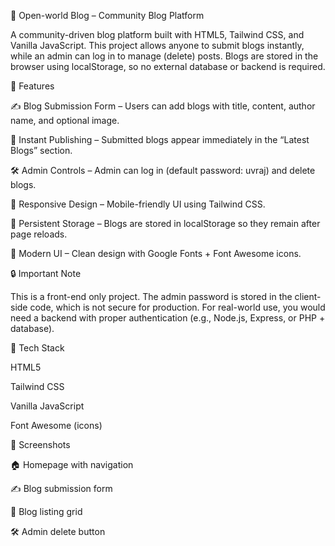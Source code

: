 📝 Open-world Blog – Community Blog Platform

A community-driven blog platform built with HTML5, Tailwind CSS, and Vanilla JavaScript.
This project allows anyone to submit blogs instantly, while an admin can log in to manage (delete) posts. Blogs are stored in the browser using localStorage, so no external database or backend is required.

🚀 Features

✍️ Blog Submission Form – Users can add blogs with title, content, author name, and optional image.

📖 Instant Publishing – Submitted blogs appear immediately in the “Latest Blogs” section.

🛠 Admin Controls – Admin can log in (default password: uvraj) and delete blogs.

📱 Responsive Design – Mobile-friendly UI using Tailwind CSS.

💾 Persistent Storage – Blogs are stored in localStorage so they remain after page reloads.

🎨 Modern UI – Clean design with Google Fonts + Font Awesome icons.

🔒 Important Note

This is a front-end only project. The admin password is stored in the client-side code, which is not secure for production.
For real-world use, you would need a backend with proper authentication (e.g., Node.js, Express, or PHP + database).

📂 Tech Stack

HTML5

Tailwind CSS

Vanilla JavaScript

Font Awesome (icons)

📸 Screenshots

🏠 Homepage with navigation

✍️ Blog submission form

📖 Blog listing grid

🛠 Admin delete button
